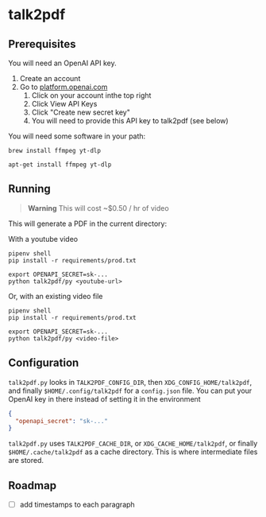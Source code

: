 # talk2pdf

## Prerequisites

You will need an OpenAI API key.
1. Create an account
2. Go to [platform.openai.com](https://platform.openai.com)
    1. Click on your account inthe top right
    2. Click View API Keys
    3. Click "Create new secret key"
    4. You will need to provide this API key to talk2pdf (see below)

You will need some software in your path:
```
brew install ffmpeg yt-dlp
```

```
apt-get install ffmpeg yt-dlp
```

## Running

> **Warning**
> This will cost ~$0.50 / hr of video

This will generate a PDF in the current directory:

With a youtube video
```
pipenv shell
pip install -r requirements/prod.txt

export OPENAPI_SECRET=sk-...
python talk2pdf/py <youtube-url>
```

Or, with an existing video file
```
pipenv shell
pip install -r requirements/prod.txt

export OPENAPI_SECRET=sk-...
python talk2pdf/py <video-file>
```

## Configuration

`talk2pdf.py` looks in `TALK2PDF_CONFIG_DIR`, then `XDG_CONFIG_HOME/talk2pdf`, and finally `$HOME/.config/talk2pdf` for a `config.json` file.
You can put your OpenAI key in there instead of setting it in the environment

```json
{
  "openapi_secret": "sk-..."
}
```

`talk2pdf.py` uses `TALK2PDF_CACHE_DIR`, or `XDG_CACHE_HOME/talk2pdf`, or finally `$HOME/.cache/talk2pdf` as a cache directory.
This is where intermediate files are stored.


## Roadmap

- [ ] add timestamps to each paragraph